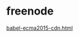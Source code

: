 # freenode

[babel-ecma2015-cdn.html]:1
[babel-ecma2015-cdn.html][1]

[0]:https://github.com/f-u-c-k-u-p/freenode/blob/master/babel-ecma2015-cdn.html
[1]:https://cdn.rawgit.com/f-u-c-k-u-p/freenode/master/babel-ecma2015-cdn.html
